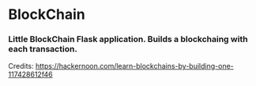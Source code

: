# BlockChain

### Little BlockChain Flask application. Builds a blockchaing with each transaction. 

Credits: https://hackernoon.com/learn-blockchains-by-building-one-117428612f46
